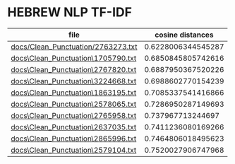 # HEBREW NLP TF-IDF

| file | cosine distances |
| ------------- | ------------- |
| [ docs/Clean_Punctuation/2763273.txt ]( docs\Clean_Punctuation\2763273.txt )| 0.6228006344545287 |
| [ docs\Clean_Punctuation\1705790.txt ]( docs\Clean_Punctuation\1705790.txt )| 0.6850845805742616 |
| [ docs\Clean_Punctuation\2767820.txt ]( docs\Clean_Punctuation\2767820.txt )| 0.6887950367520226 |
| [ docs\Clean_Punctuation\3224668.txt ]( docs\Clean_Punctuation\3224668.txt )| 0.6988602770154239 |
| [ docs\Clean_Punctuation\1863195.txt ]( docs\Clean_Punctuation\1863195.txt )| 0.7085337541416866 |
| [ docs\Clean_Punctuation\2578065.txt ]( docs\Clean_Punctuation\2578065.txt )| 0.7286950287149693 |
| [ docs\Clean_Punctuation\2765958.txt ]( docs\Clean_Punctuation\2765958.txt )| 0.737967713244697 |
| [ docs\Clean_Punctuation\2637035.txt ]( docs\Clean_Punctuation\2637035.txt )| 0.7411236080169266 |
| [ docs\Clean_Punctuation\2865996.txt ]( docs\Clean_Punctuation\2865996.txt )| 0.7464806018495623 |
| [ docs\Clean_Punctuation\2579104.txt ]( docs\Clean_Punctuation\2579104.txt )| 0.7520027906747968 |
